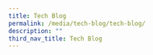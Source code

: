 ```yaml
---
title: Tech Blog
permalink: /media/tech-blog/tech-blog/
description: ""
third_nav_title: Tech Blog
---
```

